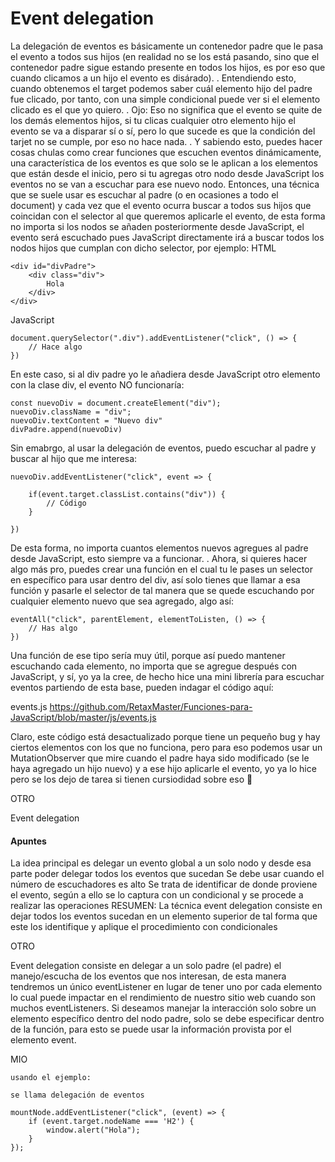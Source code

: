 # Event delegation

La delegación de eventos es básicamente un contenedor padre que le pasa el evento a todos sus hijos (en realidad no se los está pasando, sino que el contenedor padre sigue estando presente en todos los hijos, es por eso que cuando clicamos a un hijo el evento es disárado).
.
Entendiendo esto, cuando obtenemos el target podemos saber cuál elemento hijo del padre fue clicado, por tanto, con una simple condicional puede ver si el elemento clicado es el que yo quiero.
.
Ojo: Eso no significa que el evento se quite de los demás elementos hijos, si tu clicas cualquier otro elemento hijo el evento se va a disparar sí o sí, pero lo que sucede es que la condición del tarjet no se cumple, por eso no hace nada.
.
Y sabiendo esto, puedes hacer cosas chulas como crear funciones que escuchen eventos dinámicamente, una característica de los eventos es que solo se le aplican a los elementos que están desde el inicio, pero si tu agregas otro nodo desde JavaScript los eventos no se van a escuchar para ese nuevo nodo. Entonces, una técnica que se suele usar es escuchar al padre (o en ocasiones a todo el document) y cada vez que el evento ocurra buscar a todos sus hijos que coincidan con el selector al que queremos aplicarle el evento, de esta forma no importa si los nodos se añaden posteriormente desde JavaScript, el evento será escuchado pues JavaScript directamente irá a buscar todos los nodos hijos que cumplan con dicho selector, por ejemplo:
HTML
```
<div id="divPadre">
    <div class="div">
        Hola
    </div>
</div>
```

JavaScript

```
document.querySelector(".div").addEventListener("click", () => {
    // Hace algo
})
```
En este caso, si al div padre yo le añadiera desde JavaScript otro elemento con la clase div, el evento NO funcionaría:

```
const nuevoDiv = document.createElement("div");
nuevoDiv.className = "div";
nuevoDiv.textContent = "Nuevo div"
divPadre.append(nuevoDiv)
```

Sin emabrgo, al usar la delegación de eventos, puedo escuchar al padre y buscar al hijo que me interesa:

```
nuevoDiv.addEventListener("click", event => {

    if(event.target.classList.contains("div")) {
        // Código
    }

})
```

De esta forma, no importa cuantos elementos nuevos agregues al padre desde JavaScript, esto siempre va a funcionar.
.
Ahora, si quieres hacer algo más pro, puedes crear una función en el cual tu le pases un selector en específico para usar dentro del div, así solo tienes que llamar a esa función y pasarle el selector de tal manera que se quede escuchando por cualquier elemento nuevo que sea agregado, algo así:

```
eventAll("click", parentElement, elementToListen, () => {
    // Has algo
})
```

Una función de ese tipo sería muy útil, porque así puedo mantener escuchando cada elemento, no importa que se agregue después con JavaScript, y sí, yo ya la cree, de hecho hice una mini librería para escuchar eventos partiendo de esta base, pueden indagar el código aquí:

events.js https://github.com/RetaxMaster/Funciones-para-JavaScript/blob/master/js/events.js

Claro, este código está desactualizado porque tiene un pequeño bug y hay ciertos elementos con los que no funciona, pero para eso podemos usar un MutationObserver que mire cuando el padre haya sido modificado (se le haya agregado un hijo nuevo) y a ese hijo aplicarle el evento, yo ya lo hice pero se los dejo de tarea si tienen cursiodidad sobre eso 👀

OTRO

Event delegation
<h4>Apuntes</h4>
La idea principal es delegar un evento global a un solo nodo y desde esa parte poder delegar todos los eventos que sucedan
Se debe usar cuando el número de escuchadores es alto
Se trata de identificar de donde proviene el evento, según a ello se lo captura con un condicional y se procede a realizar las operaciones
RESUMEN: La técnica event delegation consiste en dejar todos los eventos sucedan en un elemento superior de tal forma que este los identifique y aplique el procedimiento con condicionales

OTRO

Event delegation consiste en delegar a un solo padre (el padre) el manejo/escucha de los eventos que nos interesan, de esta manera tendremos un único eventListener en lugar de tener uno por cada elemento lo cual puede impactar en el rendimiento de nuestro sitio web cuando son muchos eventListeners.
Si deseamos manejar la interacción solo sobre un elemento específico dentro del nodo padre, solo se debe especificar dentro de la función, para esto se puede usar la información provista por el elemento event.



MIO
````
usando el ejemplo:

se llama delegación de eventos

mountNode.addEventListener("click", (event) => {
    if (event.target.nodeName === 'H2') {
        window.alert("Hola");
    }   
});
````
